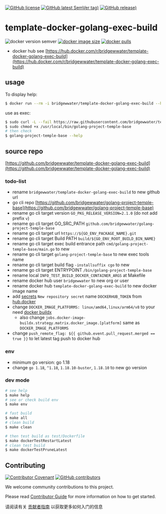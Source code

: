 [![GitHub license](https://img.shields.io/github/license/bridgewwater/template-docker-golang-exec-build)](https://github.com/bridgewwater/template-docker-golang-exec-build)
[![GitHub latest SemVer tag)](https://img.shields.io/github/v/tag/bridgewwater/template-docker-golang-exec-build)](https://github.com/bridgewwater/template-docker-golang-exec-build/tags)
[![GitHub release)](https://img.shields.io/github/v/release/bridgewwater/template-docker-golang-exec-build)](https://github.com/bridgewwater/template-docker-golang-exec-build/releases)

# template-docker-golang-exec-build

![docker version semver](https://img.shields.io/docker/v/bridgewwater/template-docker-golang-exec-build?sort=semver)
[![docker image size](https://img.shields.io/docker/image-size/bridgewwater/template-docker-golang-exec-build)](https://hub.docker.com/r/bridgewwater/template-docker-golang-exec-build)
[![docker pulls](https://img.shields.io/docker/pulls/bridgewwater/template-docker-golang-exec-build)](https://hub.docker.com/r/bridgewwater/template-docker-golang-exec-build/tags?page=1&ordering=last_updated)

- docker hub see [https://hub.docker.com/r/bridgewwater/template-docker-golang-exec-build](https://hub.docker.com/r/bridgewwater/template-docker-golang-exec-build)

## usage

To display help:

```bash
$ docker run --rm -i bridgewwater/template-docker-golang-exec-build --help
```

use as exec:

```bash
$ sudo curl -L --fail https://raw.githubusercontent.com/bridgewwater/template-docker-golang-exec-build/main/run.sh -o /usr/local/bin/golang-project-temple-base
$ sudo chmod +x /usr/local/bin/golang-project-temple-base
# then check
$ golang-project-temple-base --help
```

## source repo

[https://github.com/bridgewwater/template-docker-golang-exec-build](https://github.com/bridgewwater/template-docker-golang-exec-build)

### todo-list

- rename `bridgewwater/template-docker-golang-exec-build` to new github url
- go cli repo [https://github.com/bridgewwater/golang-project-temple-base](https://github.com/bridgewwater/golang-project-temple-base)
- rename go cli target version `GO_PKG_RELEASE_VERSION=2.1.0` (do not add prefix `v`)
- rename go cli target GO_SRC_PATH `github.com/bridgewwater/golang-project-temple-base`
- rename go cli target url `https://${GO_ENV_PACKAGE_NAME}.git`
- rename go cli target Build PATH `build/${GO_ENV_ROOT_BUILD_BIN_NAME}`
- rename go cli target exec build entrance path `cmd/golang-project-temple-base/main.go` to new
- rename go cli target `golang-project-temple-base` to new exec tools name
- rename go cli target build flag `-installsuffix cgo` to new
- rename go cli target ENTRYPOINT `/bin/golang-project-temple-base`
- rename local `INFO_TEST_BUILD_DOCKER_CONTAINER_ARGS` at Makefile
- rename docker hub user `bridgewwater` to new org or user
- rename docker hub `template-docker-golang-exec-build` to new docker image name
- add [secrets](https://github.com/bridgewwater/template-docker-golang-exec-build/settings/secrets/actions) `New repository secret` name `DOCKERHUB_TOKEN` from [hub.docker](https://hub.docker.com/settings/security)
- change `DOCKER_IMAGE_PLATFORMS: linux/amd64,linux/arm64/v8` to your need [docker buildx](https://docs.docker.com/buildx/working-with-buildx/)
  - also change `jobs.docker-image-buildx.strategy.matrix.docker_image.[platform]` same as `DOCKER_IMAGE_PLATFORMS`
- change `push_remote_flag: ${{ github.event.pull_request.merged == true }}` to let latest tag push to docker hub

### env

- minimum go version: go 1.18
- change `go 1.18`, `^1.18`, `1.18.10-buster`, `1.18.10` to new go version

### dev mode

```bash
# see help
$ make help
# see or check build env
$ make env

# fast build
$ make all
# clean build
$ make clean

# then test build as test/Dockerfile
$ make dockerTestRestartLatest
# clean test build
$ make dockerTestPruneLatest
```

## Contributing

[![Contributor Covenant](https://img.shields.io/badge/contributor%20covenant-v1.4-ff69b4.svg)](.github/CONTRIBUTING_DOC/CODE_OF_CONDUCT.md)
[![GitHub contributors](https://img.shields.io/github/contributors/bridgewwater/template-docker-golang-exec-build)](https://github.com/bridgewwater/template-docker-golang-exec-build/graphs/contributors)

We welcome community contributions to this project.

Please read [Contributor Guide](.github/CONTRIBUTING_DOC/CONTRIBUTING.md) for more information on how to get started.

请阅读有关 [贡献者指南](.github/CONTRIBUTING_DOC/zh-CN/CONTRIBUTING.md) 以获取更多如何入门的信息
